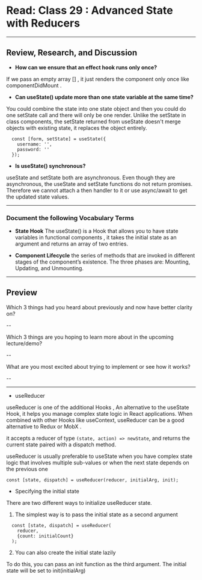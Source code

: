 # Read: Class 29 : Advanced State with Reducers

---

## Review, Research, and Discussion

- **How can we ensure that an effect hook runs only once?**

If we pass an empty array [] , it just renders the component only once like componentDidMount .

- **Can useState() update more than one state variable at the same time?**

You could combine the state into one state object and then you could do one setState call and there will only be one render. Unlike the setState in class components, the setState returned from useState doesn't merge objects with existing state, it replaces the object entirely.

```
  const [form, setState] = useState({
    username: '',
    password: ''
  });

```

- **Is useState() synchronous?**

useState and setState both are asynchronous. Even though they are asynchronous, the useState and setState functions do not return promises.
Therefore we cannot attach a then handler to it or use async/await to get the updated state values.

---

### Document the following Vocabulary Terms

- **State Hook** The useState() is a Hook that allows you to have state variables in functional components , it takes the initial state as an argument and returns an array of two entries.

- **Component Lifecycle** the series of methods that are invoked in different stages of the component’s existence. The three phases are: Mounting, Updating, and Unmounting.

---

## Preview

Which 3 things had you heard about previously and now have better clarity on?

--

Which 3 things are you hoping to learn more about in the upcoming lecture/demo?

--

What are you most excited about trying to implement or see how it works?

--

---

- useReducer

useReducer is one of the additional Hooks , An alternative to the useState Hook, it helps you manage complex state logic in React applications. When combined with other Hooks like useContext, useReducer can be a good alternative to Redux or MobX .

it accepts a reducer of type `(state, action) => newState`, and returns the current state paired with a dispatch method.

useReducer is usually preferable to useState when you have complex state logic that involves multiple sub-values or when the next state depends on the previous one

```
const [state, dispatch] = useReducer(reducer, initialArg, init);

```

- Specifying the initial state

There are two different ways to initialize useReducer state.

1.  The simplest way is to pass the initial state as a second argument

```
  const [state, dispatch] = useReducer(
    reducer,
    {count: initialCount}
  );

```

2. You can also create the initial state lazily

To do this, you can pass an init function as the third argument. The initial state will be set to init(initialArg)


